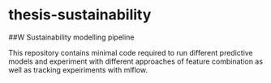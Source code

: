 # thesis-sustainability

##W Sustainability modelling pipeline

This repository contains minimal code required to run different predictive models and experiment with different approaches of feature combination as well as tracking expeiriments with mlflow.